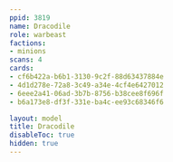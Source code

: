 ```yaml
---
ppid: 3819
name: Dracodile
role: warbeast
factions:
- minions
scans: 4
cards:
- cf6b422a-b6b1-3130-9c2f-88d63437884e
- 4d1d278e-72a8-3c49-a34e-4cf4e6427012
- 6eee2a41-06ad-3b7b-8756-b38cee8f696f
- b6a173e8-df3f-331e-ba4c-ee93c68346f6

layout: model
title: Dracodile
disableToc: true
hidden: true
---
```


